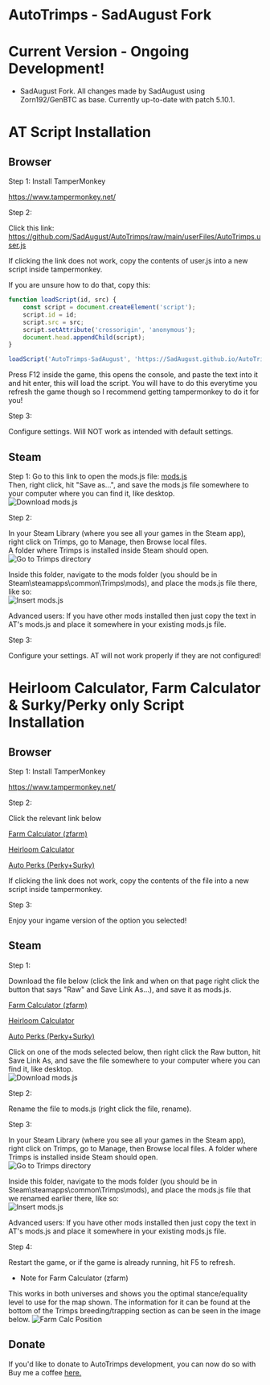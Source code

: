 # AutoTrimps - SadAugust Fork

# Current Version - Ongoing Development!

-   SadAugust Fork. All changes made by SadAugust using Zorn192/GenBTC as base. Currently up-to-date with patch 5.10.1.

# AT Script Installation

## Browser

Step 1: Install TamperMonkey

https://www.tampermonkey.net/

Step 2:

Click this link: https://github.com/SadAugust/AutoTrimps/raw/main/userFiles/AutoTrimps.user.js

If clicking the link does not work, copy the contents of user.js into a new script inside tampermonkey.

If you are unsure how to do that, copy this:

```js
function loadScript(id, src) {
	const script = document.createElement('script');
	script.id = id;
	script.src = src;
	script.setAttribute('crossorigin', 'anonymous');
	document.head.appendChild(script);
}

loadScript('AutoTrimps-SadAugust', 'https://SadAugust.github.io/AutoTrimps/AutoTrimps2.js');
```

Press F12 inside the game, this opens the console, and paste the text into it and hit enter, this will load the script. You will have to do this everytime you refresh the game though so I recommend getting tampermonkey to do it for you!

Step 3:

Configure settings. Will NOT work as intended with default settings.

## Steam

Step 1:
Go to this link to open the mods.js file: <a href="https://github.com/SadAugust/AutoTrimps/raw/main/userFiles/mods.js">mods.js</a>  
Then, right click, hit "Save as...", and save the mods.js file somewhere to your computer where you can find it, like desktop.  
![Download mods.js](https://i.imgur.com/opuO6yd.png)

Step 2:

In your Steam Library (where you see all your games in the Steam app), right click on Trimps, go to Manage, then Browse local files.  
A folder where Trimps is installed inside Steam should open.  
![Go to Trimps directory](https://imgur.com/cr35LK2.png)

Inside this folder, navigate to the mods folder (you should be in Steam\steamapps\common\Trimps\mods), and place the mods.js file there, like so:  
![Insert mods.js](https://imgur.com/muW6cUh.png)

Advanced users: If you have other mods installed then just copy the text in AT's mods.js and place it somewhere in your existing mods.js file.

Step 3:

Configure your settings. AT will not work properly if they are not configured!

# Heirloom Calculator, Farm Calculator & Surky/Perky only Script Installation

## Browser

Step 1: Install TamperMonkey

https://www.tampermonkey.net/

Step 2:

Click the relevant link below

<a href="https://github.com/SadAugust/AutoTrimps/raw/main/userFiles/farmCalc.user.js">Farm Calculator (zfarm)</a>

<a href="https://github.com/SadAugust/AutoTrimps/raw/main/userFiles/heirloomCalc.user.js">Heirloom Calculator</a>

<a href="https://github.com/SadAugust/AutoTrimps/raw/main/userFiles/autoPerks.user.js">Auto Perks (Perky+Surky)</a>

If clicking the link does not work, copy the contents of the file into a new script inside tampermonkey.

Step 3:

Enjoy your ingame version of the option you selected!

## Steam

Step 1:

Download the file below (click the link and when on that page right click the button that says "Raw" and Save Link As...), and save it as mods.js.

<a href="https://github.com/SadAugust/AutoTrimps/blob/main/userFiles/farmCalc.user.js">Farm Calculator (zfarm)</a>

<a href="https://github.com/SadAugust/AutoTrimps/blob/main/userFiles/heirloomCalc.user.js">Heirloom Calculator</a>

<a href="https://github.com/SadAugust/AutoTrimps/blob/main/userFiles/autoPerks.user.js">Auto Perks (Perky+Surky)</a>

Click on one of the mods selected below, then right click the Raw button, hit Save Link As, and save the file somewhere to your computer where you can find it, like desktop.  
![Download mods.js](https://i.imgur.com/opuO6yd.png)

Step 2:

Rename the file to mods.js (right click the file, rename).

Step 3:

In your Steam Library (where you see all your games in the Steam app), right click on Trimps, go to Manage, then Browse local files. A folder where Trimps is installed inside Steam should open.  
![Go to Trimps directory](https://imgur.com/cr35LK2.png)

Inside this folder, navigate to the mods folder (you should be in Steam\steamapps\common\Trimps\mods), and place the mods.js file that we renamed earlier there, like so:  
![Insert mods.js](https://imgur.com/muW6cUh.png)

Advanced users: If you have other mods installed then just copy the text in AT's mods.js and place it somewhere in your existing mods.js file.

Step 4:

Restart the game, or if the game is already running, hit F5 to refresh.

-   Note for Farm Calculator (zfarm)

This works in both universes and shows you the optimal stance/equality level to use for the map shown. The information for it can be found at the bottom of the Trimps breeding/trapping section as can be seen in the image below. ![Farm Calc Position](https://i.imgur.com/siZH8Dh.png)

## Donate

If you'd like to donate to AutoTrimps development, you can now do so with Buy me a coffee <a href="https://www.buymeacoffee.com/augustAutoTrimps">here.</a>
